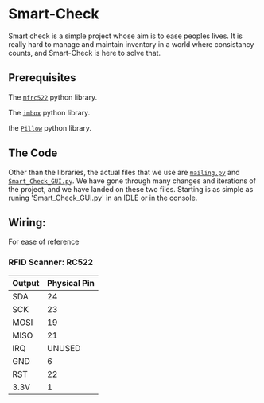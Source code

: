 # Smart-Check

Smart check is a simple project whose aim is to ease peoples lives. It is really hard to manage and maintain inventory in a world where consistancy counts, and Smart-Check is here to solve that.

## Prerequisites
The [`mfrc522`](https://pypi.org/project/mfrc522/) python library.

The [`imbox`](https://pypi.org/project/imbox/) python library.

the [`Pillow`](https://pypi.org/project/Pillow/) python library.

## The Code
Other than the libraries, the actual files that we use are [`mailing.py`](mailing.py) and [`Smart_Check_GUI.py`](Smart_Check_GUI.py). We have gone through many changes and iterations of the project, and we have landed on these two files. Starting is as simple as runing 'Smart_Check_GUI.py' in an IDLE or in the console.

## Wiring:
For ease of reference

### RFID Scanner: RC522

| Output | Physical Pin |
| ---- | ---- | 
| SDA | 24 |
| SCK | 23 | 
| MOSI | 19 |
| MISO | 21 |
| IRQ | UNUSED |
|GND | 6 |
| RST | 22 |
| 3.3V | 1 |
